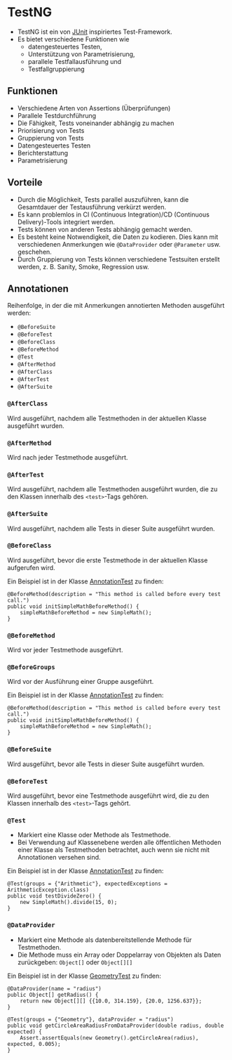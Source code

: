 # TestNG

* TestNG ist ein von [JUnit](https://junit.org/junit5/) inspiriertes Test-Framework.
* Es bietet verschiedene Funktionen wie
  * datengesteuertes Testen,
  * Unterstützung von Parametrisierung,
  * parallele Testfallausführung und
  * Testfallgruppierung

## Funktionen

* Verschiedene Arten von Assertions (Überprüfungen)
* Parallele Testdurchführung
* Die Fähigkeit, Tests voneinander abhängig zu machen
* Priorisierung von Tests
* Gruppierung von Tests
* Datengesteuertes Testen
* Berichterstattung
* Parametrisierung

## Vorteile

* Durch die Möglichkeit, Tests parallel auszuführen, kann die Gesamtdauer der Testausführung verkürzt werden.
* Es kann problemlos in CI (Continuous Integration)/CD (Continuous Delivery)-Tools integriert werden.
* Tests können von anderen Tests abhängig gemacht werden.
* Es besteht keine Notwendigkeit, die Daten zu kodieren. Dies kann mit verschiedenen Anmerkungen wie ```@DataProvider```
oder ```@Parameter``` usw. geschehen.
* Durch Gruppierung von Tests können verschiedene Testsuiten erstellt werden, z. B. Sanity, Smoke, Regression usw.

## Annotationen

Reihenfolge, in der die mit Anmerkungen annotierten Methoden ausgeführt werden:

* ```@BeforeSuite```
* ```@BeforeTest```
* ```@BeforeClass```
* ```@BeforeMethod```
* ```@Test```
* ```@AfterMethod```
* ```@AfterClass```
* ```@AfterTest```
* ```@AfterSuite```


### ```@AfterClass```

Wird ausgeführt, nachdem alle Testmethoden in der aktuellen Klasse ausgeführt wurden.

### ```@AfterMethod```

Wird nach jeder Testmethode ausgeführt.

### ```@AfterTest```

Wird ausgeführt, nachdem alle Testmethoden ausgeführt wurden, die zu den Klassen innerhalb des ```<test>```-Tags gehören.

### ```@AfterSuite```

Wird ausgeführt, nachdem alle Tests in dieser Suite ausgeführt wurden.

### ```@BeforeClass```

Wird ausgeführt, bevor die erste Testmethode in der aktuellen Klasse aufgerufen wird.

Ein Beispiel ist in der Klasse [AnnotationTest](../src/test/java/AnnotationTest.java) zu finden:
```
@BeforeMethod(description = "This method is called before every test call.")
public void initSimpleMathBeforeMethod() {
    simpleMathBeforeMethod = new SimpleMath();
}
```

### ```@BeforeMethod```

Wird vor jeder Testmethode ausgeführt.

### ```@BeforeGroups```

Wird vor der Ausführung einer Gruppe ausgeführt.

Ein Beispiel ist in der Klasse [AnnotationTest](../src/test/java/AnnotationTest.java) zu finden:
```
@BeforeMethod(description = "This method is called before every test call.")
public void initSimpleMathBeforeMethod() {
    simpleMathBeforeMethod = new SimpleMath();
}
```

### ```@BeforeSuite```

Wird ausgeführt, bevor alle Tests in dieser Suite ausgeführt wurden.

### ```@BeforeTest```

Wird ausgeführt, bevor eine Testmethode ausgeführt wird, die zu den Klassen innerhalb des ```<test>```-Tags gehört.

### ```@Test```

* Markiert eine Klasse oder Methode als Testmethode.
* Bei Verwendung auf Klassenebene werden alle öffentlichen Methoden einer Klasse als Testmethoden betrachtet, 
auch wenn sie nicht mit Annotationen versehen sind.

Ein Beispiel ist in der Klasse [AnnotationTest](../src/test/java/AnnotationTest.java) zu finden:
```
@Test(groups = {"Arithmetic"}, expectedExceptions = ArithmeticException.class)
public void testDivideZero() {
    new SimpleMath().divide(15, 0);
}
```

### ```@DataProvider```

* Markiert eine Methode als datenbereitstellende Methode für Testmethoden.
* Die Methode muss ein Array oder Doppelarray von Objekten als Daten zurückgeben: ```Object[]``` oder ```Object[][]```

Ein Beispiel ist in der Klasse [GeometryTest](../src/test/java/GeometryTest.java) zu finden:
```
@DataProvider(name = "radius")
public Object[] getRadius() {
    return new Object[][] {{10.0, 314.159}, {20.0, 1256.637}};
}

@Test(groups = {"Geometry"}, dataProvider = "radius")
public void getCircleAreaRadiusFromDataProvider(double radius, double expected) {
    Assert.assertEquals(new Geometry().getCircleArea(radius), expected, 0.005);
}
```